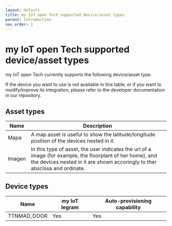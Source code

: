 ```yaml
---
layout: default
title: my IoT open Tech supported device/asset types
parent: Introduction
nav_order: 1
---
```


# my IoT open Tech supported device/asset types

my IoT open Tech currently supports the following device/asset type.

If the device you want to use is not available in this table, or if you want to modify/improve its integration, please refer to the developer documentation in our repository.

## Asset types

|Name|Description|
|---|---|
|Mapa|A map asset is useful to show the latitude/longitude position of the devices nested in it.|
|Imagen|In this type of asset, the user indicates the url of a image (for example, the floorplant of her home), and the devices nested in it are shown accoringly to ther abscissa and ordinate.|

## Device types

|Name|my IoT legram| Auto-provisioning capability|
|---|---|---|
|TTNMAD_DOOR|Yes|Yes|
